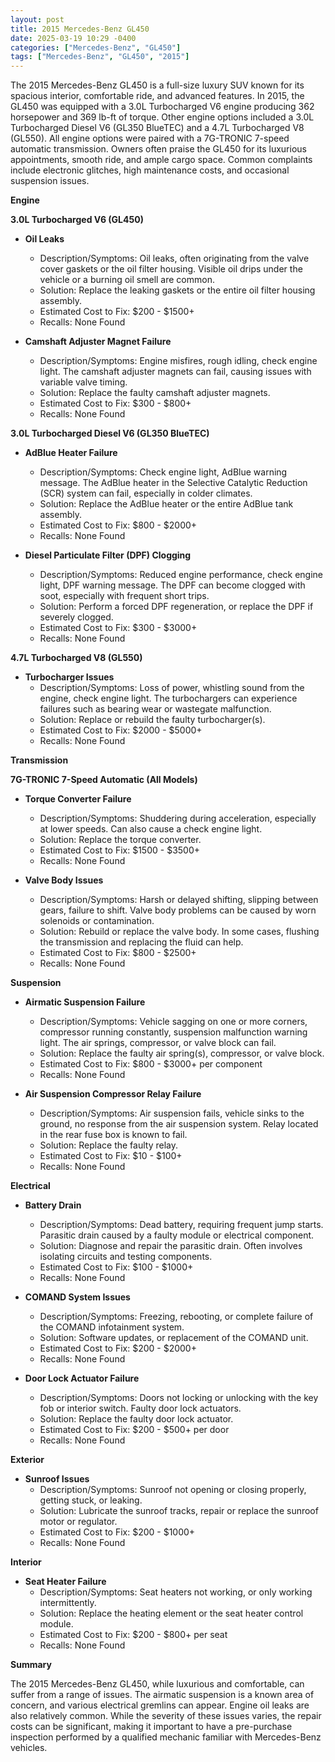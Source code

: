 ```yaml
---
layout: post
title: 2015 Mercedes-Benz GL450
date: 2025-03-19 10:29 -0400
categories: ["Mercedes-Benz", "GL450"]
tags: ["Mercedes-Benz", "GL450", "2015"]
---
```

The 2015 Mercedes-Benz GL450 is a full-size luxury SUV known for its spacious interior, comfortable ride, and advanced features. In 2015, the GL450 was equipped with a 3.0L Turbocharged V6 engine producing 362 horsepower and 369 lb-ft of torque. Other engine options included a 3.0L Turbocharged Diesel V6 (GL350 BlueTEC) and a 4.7L Turbocharged V8 (GL550). All engine options were paired with a 7G-TRONIC 7-speed automatic transmission. Owners often praise the GL450 for its luxurious appointments, smooth ride, and ample cargo space. Common complaints include electronic glitches, high maintenance costs, and occasional suspension issues.

**Engine**

**3.0L Turbocharged V6 (GL450)**

* **Oil Leaks**
    * Description/Symptoms: Oil leaks, often originating from the valve cover gaskets or the oil filter housing. Visible oil drips under the vehicle or a burning oil smell are common.
    * Solution: Replace the leaking gaskets or the entire oil filter housing assembly.
    * Estimated Cost to Fix: $200 - $1500+
    * Recalls: None Found

* **Camshaft Adjuster Magnet Failure**
    * Description/Symptoms: Engine misfires, rough idling, check engine light. The camshaft adjuster magnets can fail, causing issues with variable valve timing.
    * Solution: Replace the faulty camshaft adjuster magnets.
    * Estimated Cost to Fix: $300 - $800+
    * Recalls: None Found

**3.0L Turbocharged Diesel V6 (GL350 BlueTEC)**

* **AdBlue Heater Failure**
    * Description/Symptoms: Check engine light, AdBlue warning message. The AdBlue heater in the Selective Catalytic Reduction (SCR) system can fail, especially in colder climates.
    * Solution: Replace the AdBlue heater or the entire AdBlue tank assembly.
    * Estimated Cost to Fix: $800 - $2000+
    * Recalls: None Found

* **Diesel Particulate Filter (DPF) Clogging**
    * Description/Symptoms: Reduced engine performance, check engine light, DPF warning message. The DPF can become clogged with soot, especially with frequent short trips.
    * Solution: Perform a forced DPF regeneration, or replace the DPF if severely clogged.
    * Estimated Cost to Fix: $300 - $3000+
    * Recalls: None Found

**4.7L Turbocharged V8 (GL550)**

* **Turbocharger Issues**
    * Description/Symptoms: Loss of power, whistling sound from the engine, check engine light. The turbochargers can experience failures such as bearing wear or wastegate malfunction.
    * Solution: Replace or rebuild the faulty turbocharger(s).
    * Estimated Cost to Fix: $2000 - $5000+
    * Recalls: None Found

**Transmission**

**7G-TRONIC 7-Speed Automatic (All Models)**

* **Torque Converter Failure**
    * Description/Symptoms: Shuddering during acceleration, especially at lower speeds. Can also cause a check engine light.
    * Solution: Replace the torque converter.
    * Estimated Cost to Fix: $1500 - $3500+
    * Recalls: None Found

* **Valve Body Issues**
    * Description/Symptoms: Harsh or delayed shifting, slipping between gears, failure to shift. Valve body problems can be caused by worn solenoids or contamination.
    * Solution: Rebuild or replace the valve body. In some cases, flushing the transmission and replacing the fluid can help.
    * Estimated Cost to Fix: $800 - $2500+
    * Recalls: None Found

**Suspension**

* **Airmatic Suspension Failure**
    * Description/Symptoms: Vehicle sagging on one or more corners, compressor running constantly, suspension malfunction warning light. The air springs, compressor, or valve block can fail.
    * Solution: Replace the faulty air spring(s), compressor, or valve block.
    * Estimated Cost to Fix: $800 - $3000+ per component
    * Recalls: None Found

* **Air Suspension Compressor Relay Failure**
    * Description/Symptoms: Air suspension fails, vehicle sinks to the ground, no response from the air suspension system. Relay located in the rear fuse box is known to fail.
    * Solution: Replace the faulty relay.
    * Estimated Cost to Fix: $10 - $100+
    * Recalls: None Found

**Electrical**

* **Battery Drain**
    * Description/Symptoms: Dead battery, requiring frequent jump starts. Parasitic drain caused by a faulty module or electrical component.
    * Solution: Diagnose and repair the parasitic drain. Often involves isolating circuits and testing components.
    * Estimated Cost to Fix: $100 - $1000+
    * Recalls: None Found

* **COMAND System Issues**
    * Description/Symptoms: Freezing, rebooting, or complete failure of the COMAND infotainment system.
    * Solution: Software updates, or replacement of the COMAND unit.
    * Estimated Cost to Fix: $200 - $2000+
    * Recalls: None Found

* **Door Lock Actuator Failure**
    * Description/Symptoms: Doors not locking or unlocking with the key fob or interior switch. Faulty door lock actuators.
    * Solution: Replace the faulty door lock actuator.
    * Estimated Cost to Fix: $200 - $500+ per door
    * Recalls: None Found

**Exterior**

* **Sunroof Issues**
    * Description/Symptoms: Sunroof not opening or closing properly, getting stuck, or leaking.
    * Solution: Lubricate the sunroof tracks, repair or replace the sunroof motor or regulator.
    * Estimated Cost to Fix: $200 - $1000+
    * Recalls: None Found

**Interior**

* **Seat Heater Failure**
    * Description/Symptoms: Seat heaters not working, or only working intermittently.
    * Solution: Replace the heating element or the seat heater control module.
    * Estimated Cost to Fix: $200 - $800+ per seat
    * Recalls: None Found

**Summary**

The 2015 Mercedes-Benz GL450, while luxurious and comfortable, can suffer from a range of issues. The airmatic suspension is a known area of concern, and various electrical gremlins can appear. Engine oil leaks are also relatively common. While the severity of these issues varies, the repair costs can be significant, making it important to have a pre-purchase inspection performed by a qualified mechanic familiar with Mercedes-Benz vehicles.

